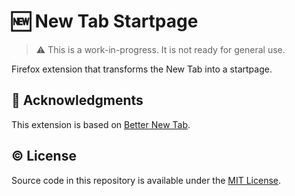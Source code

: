# 🆕 New Tab Startpage

> ⚠ This is a work-in-progress. It is not ready for general use.

<!-- ![Mozilla Add-on](https://img.shields.io/amo/v/newtab-notes@semanticdata) ![Add-on rating](https://img.shields.io/amo/rating/newtab-notes@semanticdata) ![Add-on downloads](https://img.shields.io/amo/dw/newtab-notes@semanticdata) ![Add-on users](https://img.shields.io/amo/users/newtab-notes@semanticdata) ![License](https://img.shields.io/github/license/semanticdata/firefox-new-tab-notes) -->

Firefox extension that transforms the New Tab into a startpage.

<!-- [![Get the Addon](https://raw.githubusercontent.com/semanticdata/text-revealer-firefox-extension/master/firefox.png)](https://addons.mozilla.org/en-US/firefox/addon/new-tab-note/) -->

<!-- ## ✨ Features

- Integrates Firefox Sync. Access your notes across browser instances.
- Dark/Light themes and toggle.
- Autosaves your content after every keystroke.
- Uses [Bulma](https://bulma.io/) for styling.
- Uses [Fira Code](https://github.com/tonsky/FiraCode) as default font.
- Search bar (better-new-tab)
- Groups auto order (better-new-tab)

-->

<!-- ## 🖼 Screenshots

![screenshot light theme](screenshot.png) _Light mode_

![screenshot dark theme](screenshot-dark.png) _Dark mode_ -->

<!-- ## Roadmap / Contributions

See <https://github.com/semanticdata/new-tab-bookmarks/issues> -->

<!-- ## Local Development

Firefox

1. Go to `about:debugging` in address bar
2. Click _Load Temporary Add-on_ button on top right
3. Open any file at root directory of this extension's source

Chrome

1. Go to `chrome://extensions/` in address bar
2. Tick _Developer mode_ toggle at top right
3. Click _Load Unpacked_
4. Choose the directory of this extenson's source code -->

<!--
## Changes from Upstream

- Placeholder
-->

## 💜 Acknowledgments

This extension is based on [Better New Tab](https://github.com/M4hbod/Better-New-Tab/).

## © License

Source code in this repository is available under the [MIT License](../LICENSE).
